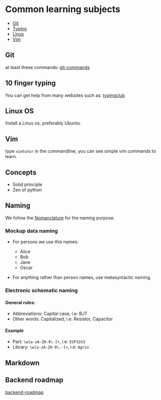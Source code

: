 # Common learning subjects

- [Git](#git)
- [Typing](#10-finger-typing)
- [Linux](#linux)
- [Vim](#vim)


## Git
at least these commands: [git-commands](https://github.com/dobisel/essentials/blob/master/git-commands.md)


## 10 finger typing
You can get help from many websites such as: 
[typingclub](https://www.typingclub.com/)


## Linux OS
Install a Linux os, preferably Ubuntu.


## Vim
type `vimtutor` in the commandline, you can see simple vim commands to learn. 


## Concepts
- Solid principle
- Zen of python


## Naming
We follow the [Nomanclature](https://en.wikipedia.org/wiki/Nomenclature) for the naming purpose.
### Mockup data naming
- For persons we use this names:
  - Alice 
  - Bob
  - Jane
  - Oscar

- For anything rather than person names, use metasyntactic naming.

### Electronic schematic naming

#### General rules:
- Abbreviations: Capital case, i.e: BJT
- Other words: Capitalized, i.e: Resistor, Capacitor

#### Example

- Part: `\w[a-zA-Z0-9\-]+`, i.e: `ESP32S3`
- Library: `\w[a-zA-Z0-9\.-]+`, i.e: `Agrin`


## Markdown


## Backend roadmap
[backend-roadmap](https://github.com/dobisel/essentials/blob/master/backend-roadmap.md)
